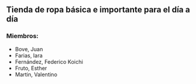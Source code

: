 <h2>Tienda de ropa básica e importante para el día a día</h2>
<h3>Miembros:</h3>
<ul>
    <li>Bove, Juan</li>
    <li>Farias, Iara</li>
    <li>Fernández, Federico Koichi</li>
    <li>Fruto, Esther</li>
    <li>Martin, Valentino</li>
</ul>